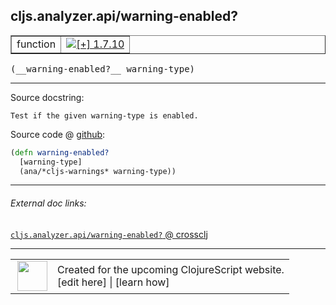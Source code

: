 ## cljs.analyzer.api/warning-enabled?



 <table border="1">
<tr>
<td>function</td>
<td><a href="https://github.com/cljsinfo/cljs-api-docs/tree/1.7.10"><img valign="middle" alt="[+] 1.7.10" title="Added in 1.7.10" src="https://img.shields.io/badge/+-1.7.10-lightgrey.svg"></a> </td>
</tr>
</table>


 <samp>
(__warning-enabled?__ warning-type)<br>
</samp>

---





Source docstring:

```
Test if the given warning-type is enabled.
```


Source code @ [github](https://github.com/clojure/clojurescript/blob/r1.7.58/src/main/clojure/cljs/analyzer/api.clj#L43-L46):

```clj
(defn warning-enabled?
  [warning-type]
  (ana/*cljs-warnings* warning-type))
```

<!--
Repo - tag - source tree - lines:

 <pre>
clojurescript @ r1.7.58
└── src
    └── main
        └── clojure
            └── cljs
                └── analyzer
                    └── <ins>[api.clj:43-46](https://github.com/clojure/clojurescript/blob/r1.7.58/src/main/clojure/cljs/analyzer/api.clj#L43-L46)</ins>
</pre>

-->

---



###### External doc links:

[`cljs.analyzer.api/warning-enabled?` @ crossclj](http://crossclj.info/fun/cljs.analyzer.api/warning-enabled%3F.html)<br>

---

 <table>
<tr><td>
<img valign="middle" align="right" width="48px" src="http://i.imgur.com/Hi20huC.png">
</td><td>
Created for the upcoming ClojureScript website.<br>
[edit here] | [learn how]
</td></tr></table>

[edit here]:https://github.com/cljsinfo/cljs-api-docs/blob/master/cljsdoc/cljs.analyzer.api/warning-enabledQMARK.cljsdoc
[learn how]:https://github.com/cljsinfo/cljs-api-docs/wiki/cljsdoc-files

<!--

This information was too distracting to show to readers, but I'll leave it
commented here since it is helpful to:

- pretty-print the data used to generate this document
- and show how to retrieve that data



The API data for this symbol:

```clj
{:ns "cljs.analyzer.api",
 :name "warning-enabled?",
 :signature ["[warning-type]"],
 :history [["+" "1.7.10"]],
 :type "function",
 :full-name-encode "cljs.analyzer.api/warning-enabledQMARK",
 :source {:code "(defn warning-enabled?\n  [warning-type]\n  (ana/*cljs-warnings* warning-type))",
          :title "Source code",
          :repo "clojurescript",
          :tag "r1.7.58",
          :filename "src/main/clojure/cljs/analyzer/api.clj",
          :lines [43 46]},
 :full-name "cljs.analyzer.api/warning-enabled?",
 :docstring "Test if the given warning-type is enabled."}

```

Retrieve the API data for this symbol:

```clj
;; from Clojure REPL
(require '[clojure.edn :as edn])
(-> (slurp "https://raw.githubusercontent.com/cljsinfo/cljs-api-docs/catalog/cljs-api.edn")
    (edn/read-string)
    (get-in [:symbols "cljs.analyzer.api/warning-enabled?"]))
```

-->
